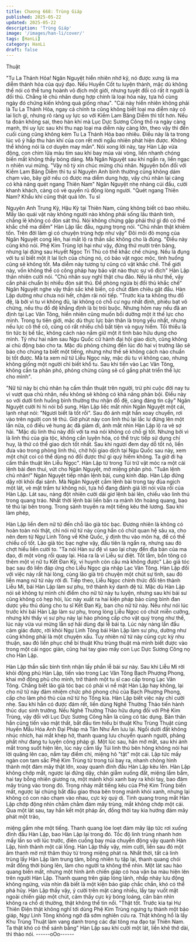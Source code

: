 ```yaml
---
title: Chương 668: Trùng Giáp
published: 2025-05-22
updated: 2025-05-22
description: 'Trùng Giáp'
image: '/images/han-li/cover/'
tags: [HanLi]
category: HanLi
draft: false
---
```


Thuật

"Tu La Thánh Hỏa! Ngân Nguyệt hiển nhiên nhớ kỹ, nó được xưng
là ma diễm thánh hỏa của quỷ đạo. Nếu Huyền Cốt tu luyện
thành, mặc dù không thể nói có thể tung hoành vô địch một giới,
nhưng tuyệt đối có rất ít người là đối thủ. Chẳng lẽ chủ nhân dung
hợp chính là loại hỏa này, tựa hồ cùng ngày đó chứng kiến không
quá giống nhau".
"Cái này hiển nhiên không phải là Tu La Thánh Hỏa, ngay cả
chính ta cũng không biết loại ma diễm này có lai lịch gì, nhưng rõ
ràng uy lực so với Kiềm Lam Băng Diễm thì tốt hơn. Nếu ta đoán
không sai, theo hàn khí mà Lục Dực Sương Công thổ ra ngày
càng mạnh, thì uy lực sau khi thu nạp loại ma diễm này càng lớn,
theo vậy thì đến cuối cùng cũng không kém Tu La Thánh Hỏa bao
nhiêu. Điều này là ta trong lúc vô ý hấp thu hàn khí của con rết
mới ngẫu nhiên phát hiện được. Không thể không nói là cơ duyên
may mắn".
Nói xong lời này, tay Hàn Lập vừa động, con chim lửa màu tím
sau khi bay múa vài vòng, liền nhanh chóng biến mất không thấy
bóng dáng.
Mà Ngân Nguyệt sau khi ngẩn ra, liền ngạc n nhiên vui mừng.
"Vậy nô tỳ xin chúc mừng chủ nhân. Nguyên bổn đối với Kiềm
Lam Băng Diễm thì tu sĩ Nguyên Anh bình thường cũng không
dám chạm vào, bây giờ nếu có được ma diễm dung hợp, vậy chủ
nhân lại càng có khả năng quét ngang Thiên Nam" Ngân Nguyệt
nhẹ nhàng cúi đầu, cười khanh khách, càng có vẻ quyến rũ động
lòng người.
"Quét ngang Thiên Nam? Khẩu khí cũng thật quá lớn. Tu sĩ

Nguyên Anh Trung Kỳ, Hậu Kỳ tại Thiên Nam, cũng không biết có
bao nhiêu. Mấy lão quái vật này không người nào không phải
sống lâu thành tinh, chẳng lẽ không có đòn sát thủ. Nói không
chừng gặp phải thứ gì đó có thể khắc chế ma diễm" Hàn Lập lắc
đầu, ngưng trọng nói.
"Chủ nhân thật khiêm tốn. Trên đời làm gì có chuyện trùng hợp
như vậy" Đôi môi đỏ mọng của Ngân Nguyệt cong lên, hai mắt lộ
ra thần sắc không cho là đúng.
"Điều này cũng khó nói. Phệ Kim Trùng lợi hại như vậy, đứng thứ
mười trên bảng, nhưng lại đứng sau Huyết Ngọc Tri Thù có thể
khắc chế chúng. Nếu là đụng với tu sĩ biết một ít lai lịch của chúng
nó, có bảo vật ngọc mộc, tình huống cũng sẽ không tốt. Ma diễm
này tương tự cũng có vật khắc chế. Thế giới này, vốn không thể
có công pháp hay bảo vật nào thực sự vô địch" Hàn Lập thản
nhiên cười nói.
"Chủ nhân suy nghĩ thật chu đáo. Nếu là như thế, vậy cần phải
chuẩn bị nhiều đòn sát thủ. Để phòng ngừa bị đối thủ khắc chế"
Ngân Nguyệt nghe vậy thần sắc khẽ biến, có chút đăm chiêu gật
đầu.
Hàn Lập dường như chưa nói hết, chậm rãi nói tiếp.
"Trước kia ta không thu đồ đệ, là bởi vì tu vi không đủ, lại không
có chỗ cư ngụ nhất định, phiêu bạt vô chừng, nếu thu đồ đệ
khẳng định là bị trói buộc. Nhưng hôm nay nếu đã an định tại Lạc
Vân Tông, hiển nhiên cũng muốn bồi dưỡng một ít thế lực cho
mình. Trong tu tiên giới, mặc dù thực lực bản thân là trọng yếu
nhất, nhưng nếu lực cô thế cô, cũng có rất nhiều chỗ bất tiện và
nguy hiểm. Tối thiểu là tin tức bị bế tắc, không cách nào nắm giữ
một ít tình báo hữu dụng cho mình. Tỷ như hai năm sau Ngu
Quốc cử hành đại hội giao dịch, cũng không ai chủ động báo cho
ta. Mặc dù phỏng chừng đến lúc đó hai vị trưởng lão sẽ báo cho
chúng ta biết một tiếng, nhưng như thế sẽ không cách nào chuẩn
bị tốt được. Mà ta xem nữ tử Liễu Ngọc này, mặc dù tu vi không
cao, nhưng không giống một người chỉ biết khổ tu. Sau khi tiến
vào Lạc Vân Tông, không cần ta phân phó, phỏng chừng cũng sẽ
cố gắng phát triển thế lực cho mình".

"Nữ tử này bị chủ nhân hạ cấm thần thuật trên người, trừ phi cuộc
đời nay tu vi vượt qua chủ nhân, nếu không sẽ không có khả năng
phản bội. Điều này so với dưới tình huồng bình thường thu nhận
đồ đệ, càng đáng tin cậy" Ngân Nguyệt cười hì hì nói bổ sung.
Hàn Lập liếc mắt nhìn Ngân Nguyệt một cái, lạnh nhạt nói:
"Ngươi biết là tốt rồi".
Sau đó ánh mặt hắn xoay chuyển, rơi vào trên người con tê thú.
Giờ phút này con linh thú lại lắc lư đứng lên một lần nữa, có điều
vẻ hung ác đã giảm đi, ánh mắt nhìn Hàn Lập lộ ra vẻ sợ hãi.
"Mặc dù linh thú này đối với ta mà nói không có chỗ gì tốt. Nhưng
bởi vì là linh thú của gia tộc, không cần luyện hóa, có thể trực tiếp
sử dụng chỉ huy, là thứ có thể giao dịch tốt nhất. Sau khi ngươi
đem dạy dỗ tốt nó, liền đưa vào trong phòng linh thú, chờ hội giao
dịch tại Ngu Quốc sau này, xem một chút coi có thể dùng nó đổi
được thứ gì quý hiếm không. Ta giờ đi hạ cấm thần thuật lên Liễu
Ngọc".
Hàn Lập từ trong Túi trữ vật móc ra một cái lệnh bài đen thui, vứt
cho Ngân Nguyệt, mở miệng phân phó.
"Tuân lệnh chủ nhân!" Ngân Nguyệt tiếp nhận lệnh bài, cung kính
đáp.
Hàn Lập đứng dậy rời khỏi đại sảnh.
Mà Ngân Nguyệt cầm lệnh bài trong tay đùa ngịch một lát, vẻ mặt
trầm tư không nói, tựa hồ đang đánh giá lời nói vừa rồi của Hàn
Lập. Lát sau, nàng đột nhiên cười dài giơ lệnh bài lên, chiếu vào
linh thú trong quang tráo.
Nhất thời lệnh bài liền bắn ra mảnh lớn hoàng quang, bao tê thú
lại bên trong.
Trong sảnh truyền ra một tiếng kêu thê lương. Sau khi làm phép,

Hàn Lập liền đem nữ tử đến chỗ lão già tóc bạc.
Đương nhiên là không có hoàn toàn nói thật, chỉ nói nữ tử này
cùng hắn có chút quan hệ sâu xa, cho nên đem từ Ngự Linh Tông
về Khê Quốc, ý định thu vào môn hạ, để có thể chiếu cố tốt.
Lão già tóc bạc nghe vậy, đầu tiên là ngẩn ra, nhưng sau đó chợt
hiểu liền cười to.
"Ta nói Hàn sư đệ vì sao lại chạy đến địa bàn của ma đạo, đi một
vòng rồi quay lại. Hóa ra là vì Liễu sư điệt. Tốt lắm, bổn tông có
thêm một vị nữ tu Kết Đan Kỳ, vi huynh còn cầu mà không được"
Lão giả tóc bạc sau đó liền đáp ứng cho Liễu Ngọc gia nhập Lạc
Vân Tông.
Hàn Lập đối với việc này rất hài lòng, cùng lão già trò chuyện một
chút sự tình, sau đó liền mang nữ tử này rời đi.
Tiếp theo, Liễu Ngọc chính thức đổi tên thành Liễu Mi, bái Hàn
Lập làm sư phụ, trở thành ký danh đệ tử.
Mặc dù Hàn Lập nói sẽ không tự mình chỉ điểm cho nữ tử này tu
luyện, nhưng sau khi bái sư cũng không có hẹp hòi, lúc này xuất
ra hai kiện pháp bảo cùng bình đan dược yêu thú dùng cho tu sĩ
Kết Đan Kỳ, ban cho nữ tử này.
Nếu như nói lúc trước khi bái Hàn Lập làm sư phụ, trong lòng
Liễu Ngọc có chút miễn cưỡng, nhưng khi thấy vị sư phụ này lại
hào phóng cấp cho vật quý trọng như thế, lúc này vừa vui mừng
lẫn sợ hãi dùng đại lễ bái tạ.
Lúc này nàng lần đầu cảm giác được, rời khỏi Ngự Linh Tông bái
Hàn Lập làm sư phụ, dường như cũng không phải là một chuyện
xấu.
Tuy nhiên nữ tử này cũng cực kỳ nhu thuận, sau đó liền phục chế
bí thuật Khu trùng thuật mà mình biết được vào trong một cái
ngọc giản, cũng hai tay giao mấy con Lục Dực Sương Công nọ
cho Hàn Lập.

Hàn Lập thần sắc bình tĩnh nhận lấy phần lễ bái sư này.
Sau khi Liễu Mi rời khỏi động phủ Hàn Lập, tiến vào trong Lạc
Vân Tông Bạch Phượng Phong, khai mở động phủ cho mình, trở
thành một tu sĩ cao cấp trong Lạc Vân Tông.
Chẳng biết lão già tóc bạc có phải vì nể mặt Hàn Lập hay không,
lại cho nữ tử này đảm nhiệm chức phó phong chủ của Bạch
Phượng Phong, cấp cho làm phó thủ của nữ tử họ Tống kia.
Hàn Lập biết việc này chỉ cười nhẹ.
Sau khi hắn có được đám rết, liền dùng Nghê Thường Thảo tiến
hành thúc dục sinh trưởng. Nếu Nghê Thường Thảo hữu dụng
đối với Phệ Kim Trùng, vậy đối với Lục Dực Sương Công hẳn là
cũng có tác dụng. Bản thân hắn cũng tiến vào mật thất, bắt đầu
tìm hiểu bí thuật Khu Trùng Thuật cùng Huyền Mẫu Hóa Anh Đại
Pháp mà Tân Như Âm lưu lại. Ngồi dưới đất không nhúc nhích,
hai mắt khép hờ, thanh quang lưu chuyển quanh người, phảng
phất như đang tu luyện công pháp gì.
Một lúc sau, hắn mở mắt, sau khi ánh mắt trong suốt hiện lên, lúc
này cầm lấy Túi linh thú bên hông không nói hai lời quăng lên
cao, nắm tay điểm chỉ, miệng hô "tật" một cái.
Lập tức mấy ngàn con tam sắc Phệ Kim Trùng từ trong túi bay ra,
nhanh chóng hình thành một đám mây thật lớn, xoay quanh đỉnh
đầu Hàn Lập kêu lên.
Hàn Lập không chớp mắt, ngược lại đứng dậy, chân giẫm xuống
đất, miệng lẩm bẩm, hai tay bỗng nhiên giương ra, một mảnh khói
xanh bay ra khỏi tay, bao đám mây trùng vào trong đó.
Trong nháy mắt tiếng kêu của Phệ Kim Trùng biến mất, ngược lại
chúng bắt đầu giao thoa bên trong mảnh khói xanh, nhưng lại
không có con nào chạm vào nhau, cực kỳ quỷ dị.
Tinh quang trong mắt Hàn Lập chớp động nhìn chằm chằm đám
mây trùng, mắt không chớp một cái. Qua một lát sau, tay hắn kết
một pháp ấn, đồng thời tay kia hướng đám mây phát một trảo,

miệng gầm nhẹ một tiếng.
Thanh quang lòe loẹt đám mây lập tức rơi xuống đỉnh đầu Hàn
Lập, bao Hàn Lập lại trong đó. Tốc độ linh trùng nhanh hơn mấy
lần so với lúc trước, điên cuồng bay múa chuyển động vậy quanh
Hàn Lập, hình thành một cái lồng.
Hàn Lập thấy vậy, mỉm cười, liền sau đó một âm thanh mờ mịt
thâm thúy từ trong miệng phát ra.
Nhất thời, tất cả linh trùng lấy Hàn Lập làm trung tâm, bỗng nhiên
tụ tập lại, thanh quang chói mắt đồng thời bùng lên, làm cho
người ta không thể nhìn.
Một lát sau hào quang biến mất, nhưng một hình ảnh chiến giáp
có hoa văn ba màu hiện lên trên người Hàn Lập.
Thanh quang trên giáp lóng lánh, nhấp nháy lưu động không
ngừng, vừa nhìn đã biết là một kiện bảo giáp chắc chắn, khó có
thể phá hủy.
Hàn Lập thấy vậy, ý cười trên mặt càng nhiều, lấy tay vuốt mặt
ngoài chiến giáp một chút, cảm thấy cực kỳ bóng loáng, căn bản
nhìn không ra chỗ dị thường, thật không thể tin nổi.
"Thật tốt. Trước kia tại Hư Thiên Điện thật không nghĩ tới dùng
Phệ Kim Trùng ngưng tụ thành một bảo giáp, Ngự Linh Tông
không ngờ đã sớm nghiên cứu ra. Thật không hổ là lấy Khu Trùng
Thuật làm vang danh trong các đại tông ma đạo tại Thiên Nam. Ta
thật khó có thể sánh bằng" Hàn Lập sau khi cười một lát, liền khẽ
thở dài, thì thào nói.
------oOo------
